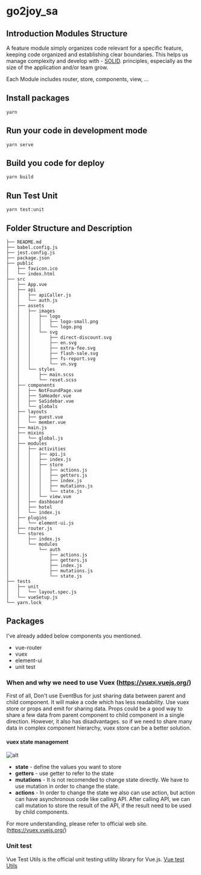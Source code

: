 # go2joy_sa

## Introduction Modules Structure

A feature module simply organizes code relevant for a specific feature, keeping code organized and establishing clear boundaries. This helps us manage complexity and develop with - [SOLID](https://en.wikipedia.org/wiki/SOLID). principles,
especially as the size of the application and/or team grow.

Each Module includes router, store, components, view, ... 
## Install packages
```
yarn
```

## Run your code in development mode
```
yarn serve
```

## Build you code for deploy
```
yarn build
```
## Run Test Unit
```
yarn test:unit
```

## Folder Structure and Description
```
├── README.md
├── babel.config.js
├── jest.config.js
├── package.json
├── public
│   ├── favicon.ico
│   └── index.html
├── src
│   ├── App.vue
│   ├── api
│   │   ├── apiCaller.js
│   │   └── auth.js
│   ├── assets
│   │   ├── images
│   │   │   ├── logo
│   │   │   │   ├── logo-small.png
│   │   │   │   └── logo.png
│   │   │   └── svg
│   │   │       ├── direct-discount.svg
│   │   │       ├── en.svg
│   │   │       ├── extra-fee.svg
│   │   │       ├── flash-sale.svg
│   │   │       ├── fs-report.svg
│   │   │       └── vn.svg
│   │   └── styles
│   │       ├── main.scss
│   │       └── reset.scss
│   ├── components
│   │   ├── NotFoundPage.vue
│   │   ├── SaHeader.vue
│   │   ├── SaSidebar.vue
│   │   └── globals
│   ├── layouts
│   │   ├── guest.vue
│   │   └── member.vue
│   ├── main.js
│   ├── mixins
│   │   └── global.js
│   ├── modules
│   │   ├── activities
│   │   │   ├── api.js
│   │   │   ├── index.js
│   │   │   ├── store
│   │   │   │   ├── actions.js
│   │   │   │   ├── getters.js
│   │   │   │   ├── index.js
│   │   │   │   ├── mutations.js
│   │   │   │   └── state.js
│   │   │   └── view.vue
│   │   ├── dashboard
│   │   ├── hotel
│   │   └── index.js
│   ├── plugins
│   │   └── element-ui.js
│   ├── router.js
│   └── stores
│       ├── index.js
│       └── modules
│           └── auth
│               ├── actions.js
│               ├── getters.js
│               ├── index.js
│               ├── mutations.js
│               └── state.js
├── tests
│   ├── unit
│   │   └── layout.spec.js
│   └── vueSetup.js
└── yarn.lock
```
## Packages
I've already added below components you mentioned.
 - vue-router
 - vuex
 - element-ui
 - unit test
### When and why we need to use Vuex (https://vuex.vuejs.org/)
First of all, Don't use EventBus for just sharing data between parent and child component. It will make a code which has less readability.
Use vuex store or props and emit for sharing data.
Props could be a good way to share a few data from parent component to child component in a single direction.
However, it also has disadvantages. so if we need to share many data in complex component hierarchy, vuex store can be a better solution.

#### vuex state management
![alt](https://vuex.vuejs.org/vuex.png)

- **state** - define the values you want to store
- **getters** - use getter to refer to the state
- **mutations** - It is not recomended to change state directly. We have to use mutation in order to change the state.
- **actions** - In order to change the state we also can use action, but action can have asynchronous code like calling API.
   After calling API, we can call mutation to store the result of the API, if the result need to be used by child components.

For more understanding, please refer to official web site. (https://vuex.vuejs.org/)

### Unit test
Vue Test Utils is the official unit testing utility library for Vue.js.
[Vue test Utils](https://vue-test-utils.vuejs.org/api/#mount)